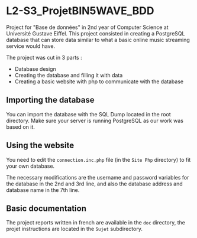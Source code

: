 # L2-S3_ProjetBIN5WAVE_BDD

Project for "Base de données" in 2nd year of Computer Science at Université Gustave Eiffel.
This project consisted in creating a PostgreSQL database that can store data similar to what a basic online music streaming service would have.

The project was cut in 3 parts :
- Database design
- Creating the database and filling it with data
- Creating a basic website with php to communicate with the database

## Importing the database

You can import the database with the SQL Dump located in the root directory. Make sure your server is running PostgreSQL as our work was based on it.

## Using the website

You need to edit the `connection.inc.php` file (in the `Site Php` directory) to fit your own database.

The necessary modifications are the username and password variables for the database in the 2nd and 3rd line, and also the database address and database name in the 7th line.

## Basic documentation

The project reports written in french are available in the `doc` directory, the projet instructions are located in the `Sujet` subdirectory.
